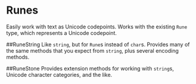 # Runes
Easily work with text as Unicode codepoints. Works with the existing `Rune` type, which represents a Unicode codepoint.

##RuneString
Like `string`, but for `Rune`s instead of `char`s. Provides many of the same methods that you expect from `string`, plus several encoding methods.

##RuneStone
Provides extension methods for working with `string`s, Unicode character categories, and the like.
